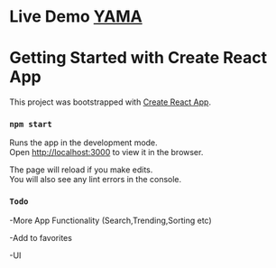 # Live Demo [YAMA](https://antonisn.github.io/yama/)

# Getting Started with Create React App

This project was bootstrapped with [Create React App](https://github.com/facebook/create-react-app).

### `npm start`

Runs the app in the development mode.\
Open [http://localhost:3000](http://localhost:3000) to view it in the browser.

The page will reload if you make edits.\
You will also see any lint errors in the console.

### `Todo`

-More App Functionality (Search,Trending,Sorting etc)

-Add to favorites

-UI
